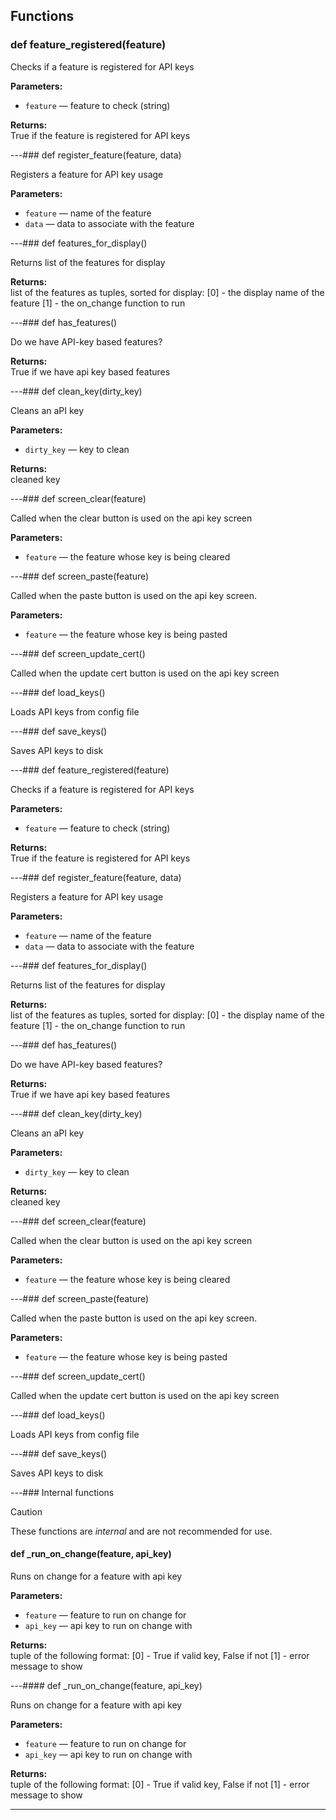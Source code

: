 ## Functions

### def feature_registered(feature)

Checks if a feature is registered for API keys

**Parameters:**
- `feature` &mdash; feature to check (string)


**Returns:**<br>
True if the feature is registered for API keys

---### def register_feature(feature, data)

Registers a feature for API key usage

**Parameters:**
- `feature` &mdash; name of the feature
- `data` &mdash; data to associate with the feature


---### def features_for_display()

Returns list of the features for display

**Returns:**<br>
list of the features as tuples, sorted for display: [0] - the display name of the feature [1] - the on_change function to run

---### def has_features()

Do we have API-key based features?

**Returns:**<br>
True if we have api key based features

---### def clean_key(dirty_key)

Cleans an aPI key

**Parameters:**
- `dirty_key` &mdash; key to clean


**Returns:**<br>
cleaned key

---### def screen_clear(feature)

Called when the clear button is used on the api key screen

**Parameters:**
- `feature` &mdash; the feature whose key is being cleared


---### def screen_paste(feature)

Called when the paste button is used on the api key screen.

**Parameters:**
- `feature` &mdash; the feature whose key is being pasted


---### def screen_update_cert()

Called when the update cert button is used on the api key screen

---### def load_keys()

Loads API keys from config file

---### def save_keys()

Saves API keys to disk

---### def feature_registered(feature)

Checks if a feature is registered for API keys

**Parameters:**
- `feature` &mdash; feature to check (string)


**Returns:**<br>
True if the feature is registered for API keys

---### def register_feature(feature, data)

Registers a feature for API key usage

**Parameters:**
- `feature` &mdash; name of the feature
- `data` &mdash; data to associate with the feature


---### def features_for_display()

Returns list of the features for display

**Returns:**<br>
list of the features as tuples, sorted for display: [0] - the display name of the feature [1] - the on_change function to run

---### def has_features()

Do we have API-key based features?

**Returns:**<br>
True if we have api key based features

---### def clean_key(dirty_key)

Cleans an aPI key

**Parameters:**
- `dirty_key` &mdash; key to clean


**Returns:**<br>
cleaned key

---### def screen_clear(feature)

Called when the clear button is used on the api key screen

**Parameters:**
- `feature` &mdash; the feature whose key is being cleared


---### def screen_paste(feature)

Called when the paste button is used on the api key screen.

**Parameters:**
- `feature` &mdash; the feature whose key is being pasted


---### def screen_update_cert()

Called when the update cert button is used on the api key screen

---### def load_keys()

Loads API keys from config file

---### def save_keys()

Saves API keys to disk

---### Internal functions

> [!CAUTION]
> These functions are *internal* and are not recommended for use.

#### def _run_on_change(feature, api_key)

Runs on change for a feature with api key

**Parameters:**
- `feature` &mdash; feature to run on change for
- `api_key` &mdash; api key to run on change with


**Returns:**<br>
tuple of the following format: [0] - True if valid key, False if not [1] - error message to show

---#### def _run_on_change(feature, api_key)

Runs on change for a feature with api key

**Parameters:**
- `feature` &mdash; feature to run on change for
- `api_key` &mdash; api key to run on change with


**Returns:**<br>
tuple of the following format: [0] - True if valid key, False if not [1] - error message to show

---